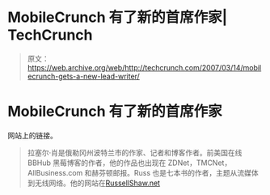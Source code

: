# MobileCrunch 有了新的首席作家| TechCrunch

> 原文：<https://web.archive.org/web/http://techcrunch.com/2007/03/14/mobilecrunch-gets-a-new-lead-writer/>

# MobileCrunch 有了新的首席作家

网站上的链接。

> 拉塞尔·肖是俄勒冈州波特兰市的作家、记者和博客作者。前美国在线 BBHub 黑莓博客的作者，他的作品也出现在 ZDNet，TMCNet，AllBusiness.com 和赫芬顿邮报。Russ 也是七本书的作者，主题从流媒体到无线网络。他的网站在[RussellShaw.net](https://web.archive.org/web/20130628162737/http://www.russellshaw.net/)